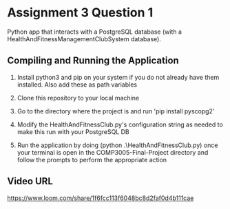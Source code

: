 # Assignment 3 Question 1

Python app that interacts with a PostgreSQL database (with a HealthAndFitnessManagementClubSystem database).

## Compiling and Running the Application

1. Install python3 and pip on your system if you do not already have them installed. Also add these as path variables

2. Clone this repository to your local machine

3. Go to the directory where the project is and run 'pip install pyscopg2'

4. Modify the HealthAndFitnessClub.py's configuration string as needed to make this run with your PostgreSQL DB

5. Run the application by doing (python .\HealthAndFitnessClub.py) once your terminal is open in the COMP3005-Final-Project directory and follow the prompts to perform the appropriate action 

## Video URL
https://www.loom.com/share/1f6fcc113f6048bc8d2faf0d4b111cae
